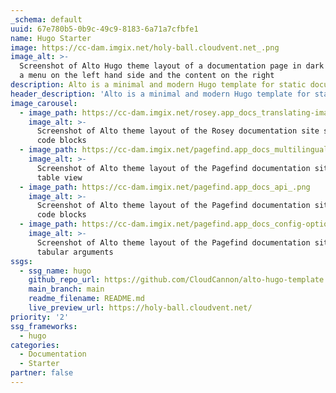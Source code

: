 ```yaml
---
_schema: default
uuid: 67e780b5-0b9c-49c9-8183-6a71a7cfbfe1
name: Hugo Starter
image: https://cc-dam.imgix.net/holy-ball.cloudvent.net_.png
image_alt: >-
  Screenshot of Alto Hugo theme layout of a documentation page in dark mode with
  a menu on the left hand side and the content on the right
description: Alto is a minimal and modern Hugo template for static documentation sites.
header_description: 'Alto is a minimal and modern Hugo template for static documentation sites. '
image_carousel:
  - image_path: https://cc-dam.imgix.net/rosey.app_docs_translating-images_.png
    image_alt: >-
      Screenshot of Alto theme layout of the Rosey documentation site showing
      code blocks
  - image_path: https://cc-dam.imgix.net/pagefind.app_docs_multilingual_.png
    image_alt: >-
      Screenshot of Alto theme layout of the Pagefind documentation site showing
      table view
  - image_path: https://cc-dam.imgix.net/pagefind.app_docs_api_.png
    image_alt: >-
      Screenshot of Alto theme layout of the Pagefind documentation site showing
      code blocks
  - image_path: https://cc-dam.imgix.net/pagefind.app_docs_config-options_.png
    image_alt: >-
      Screenshot of Alto theme layout of the Pagefind documentation site showing
      tabular arguments
ssgs:
  - ssg_name: hugo
    github_repo_url: https://github.com/CloudCannon/alto-hugo-template
    main_branch: main
    readme_filename: README.md
    live_preview_url: https://holy-ball.cloudvent.net/
priority: '2'
ssg_frameworks:
  - hugo
categories:
  - Documentation
  - Starter
partner: false
---
```


